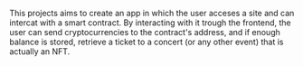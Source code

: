 This projects aims to create an app in which the user acceses a site and can intercat with a smart contract. By interacting with it trough the frontend, the user can send cryptocurrencies to the contract's address, and if enough balance is stored, retrieve a ticket to a concert (or any other event) that is actually an NFT. 
